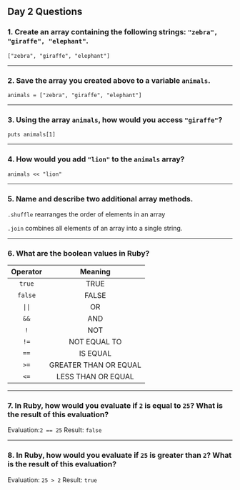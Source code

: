 ## Day 2 Questions

### 1. Create an array containing the following strings: `"zebra", "giraffe", "elephant"`.

`["zebra", "giraffe", "elephant"]`

___
### 2. Save the array you created above to a variable `animals`.

`animals = ["zebra", "giraffe", "elephant"]`

___
### 3. Using the array `animals`, how would you access `"giraffe"`?

`puts animals[1]`

___
### 4. How would you add `"lion"` to the `animals` array?

`animals << "lion"`

___
### 5. Name and describe two additional array methods.

`.shuffle` rearranges the order of elements in an array

`.join` combines all elements of an array into a single string.

___
### 6. What are the boolean values in Ruby?

| Operator                   | Meaning               |
| :------------------------: | :-------------------: |
| `true`                     |TRUE                   |
| `false`                    | FALSE                 |
| <code>&#124;&#124;</code>  | OR                    |
| `&&`                       | AND                   |
| `!`                        | NOT                   |
| `!=`                       | NOT EQUAL TO          |
| `==`                       | IS EQUAL              |
| `>=`                       | GREATER THAN OR EQUAL |
| `<=`                       | LESS THAN OR EQUAL    |

___
### 7. In Ruby, how would you evaluate if `2` is equal to `25`? What is the result of this evaluation?

Evaluation:`2 == 25`
Result: `false`

___
### 8. In Ruby, how would you evaluate if `25` is greater than `2`? What is the result of this evaluation?

Evaluation: `25 > 2`
Result: `true`
